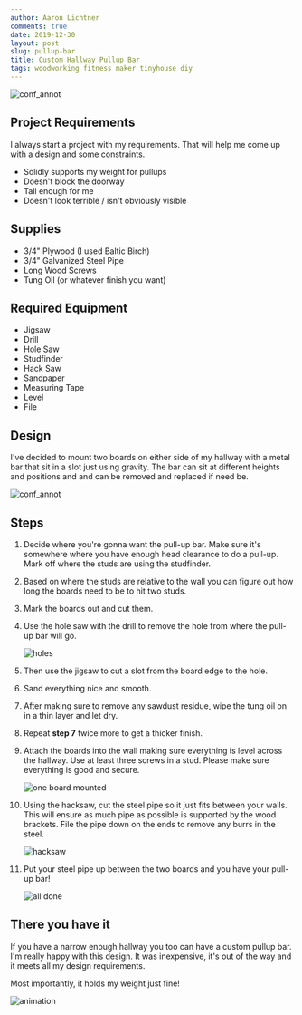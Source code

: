 ```yaml
---
author: Aaron Lichtner
comments: true
date: 2019-12-30
layout: post
slug: pullup-bar
title: Custom Hallway Pullup Bar
tags: woodworking fitness maker tinyhouse diy
---
```


![conf_annot](/public/img/2020/01/pullupbar.png)

## Project Requirements

I always start a project with my requirements. That will help me come up with a design and some constraints.

- Solidly supports my weight for pullups
- Doesn't block the doorway
- Tall enough for me
- Doesn't look terrible / isn't obviously visible

## Supplies

- 3/4" Plywood (I used Baltic Birch)
- 3/4" Galvanized Steel Pipe
- Long Wood Screws
- Tung Oil (or whatever finish you want)

## Required Equipment

- Jigsaw
- Drill
- Hole Saw
- Studfinder
- Hack Saw
- Sandpaper
- Measuring Tape
- Level
- File

## Design

I've decided to mount two boards on either side of my hallway with a metal bar that sit in a slot just using gravity. The bar can sit at different heights and positions and and can be removed and replaced if need be. 

![conf_annot](/public/img/2020/01/pullup_plans.png)

## Steps

1. Decide where you're gonna want the pull-up bar. Make sure it's somewhere where you have enough head clearance to do a pull-up. Mark off where the studs are using the studfinder. 

2. Based on where the studs are relative to the wall you can figure out how long the boards need to be to hit two studs. 

3. Mark the boards out and cut them. 

4. Use the hole saw with the drill to remove the hole from where the pull-up bar will go. 

    ![holes](/public/img/2020/01/holes.jpg)

5. Then use the jigsaw to cut a slot from the board edge to the hole. 

6. Sand everything nice and smooth.

7. After making sure to remove any sawdust residue, wipe the tung oil on in a thin layer and let dry. 

8. Repeat **step 7** twice more to get a thicker finish. 

9. Attach the boards into the wall making sure everything is level across the hallway. Use at least three screws in a stud. Please make sure everything is good and secure.

    ![one board mounted](/public/img/2020/01/onebracketmounted.jpg)


10. Using the hacksaw, cut the steel pipe so it just fits between your walls. This will ensure as much pipe as possible is supported by the wood brackets. File the pipe down on the ends to remove any burrs in the steel. 

    ![hacksaw](/public/img/2020/01/hacksaw.jpg)

11. Put your steel pipe up between the two boards and you have your pull-up bar! 

    ![all done](/public/img/2020/01/pullupbar_on_wall.jpg)


## There you have it

If you have a narrow enough hallway you too can have a custom pullup bar. I'm really happy with this design. It was inexpensive, it's out of the way and it meets all my design requirements. 

Most importantly, it holds my weight just fine!

![animation](/public/img/2020/01/pullup.gif)
